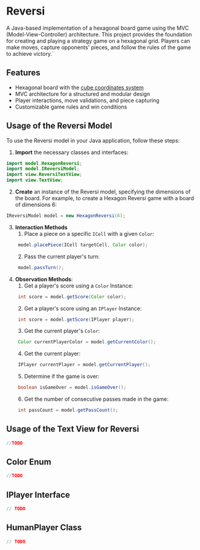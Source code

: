 # Reversi

A Java-based implementation of a hexagonal board game using the MVC (Model-View-Controller)
architecture.
This project provides the foundation for creating and playing a strategy game on a hexagonal grid.
Players can make moves, capture opponents' pieces, and follow the rules of the game to achieve
victory.`

## Features

- Hexagonal board with the [cube coordinates system](https://www.redblobgames.com/grids/hexagons/)
- MVC architecture for a structured and modular design
- Player interactions, move validations, and piece capturing
- Customizable game rules and win conditions

## Usage of the Reversi Model

To use the Reversi model in your Java application, follow these steps:

1. **Import** the necessary classes and interfaces:

```java
import model.HexagonReversi;
import model.IReversiModel;
import view.ReversiTextView;
import view.TextView;
```

2. **Create** an instance of the Reversi model, specifying the dimensions of the board.
   For example, to create a Hexagon Reversi game with a board of dimensions 6:
```java
IReversiModel model = new HexagonReversi(6);
```

3. **Interaction Methods**
   1. Place a piece on a specific `ICell` with a given `Color`:
   ```java
    model.placePiece(ICell targetCell, Color color);
   ```
   2. Pass the current player's turn:
   ```java
    model.passTurn();
   ```
4. **Observation Methods**:
   1. Get a player's score using a `Color` Instance:
   ```java
    int score = model.getScore(Color color);
   ```
   2. Get a player's score using an `IPlayer` Instance:
   ```java
    int score = model.getScore(IPlayer player);
   ```
   3. Get the current player's `Color`:
   ```java
    Color currentPlayerColor = model.getCurrentColor();
   ```
   4. Get the current player:
   ```java
    IPlayer currentPlayer = model.getCurrentPlayer();
   ```
   5. Determine if the game is over:
   ```java
    boolean isGameOver = model.isGameOver();
   ```
   6. Get the number of consecutive passes made in the game:
   ```java
    int passCount = model.getPassCount();
   ```

## Usage of the Text View for Reversi


```java
//TODO
```


## Color Enum

```java
//TODO
```

## IPlayer Interface
```java
// TODO
```

## HumanPlayer Class
```java
// TODO
```